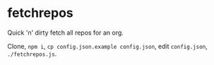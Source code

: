 # fetchrepos

Quick 'n' dirty fetch all repos for an org.

Clone, `npm i`, `cp config.json.example config.json`, edit `config.json`, `./fetchrepos.js`.
